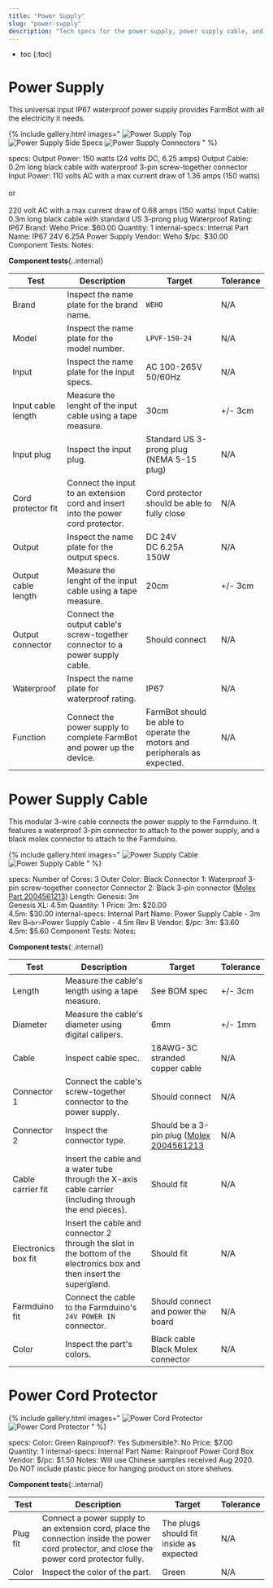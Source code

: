 ```yaml
---
title: "Power Supply"
slug: "power-supply"
description: "Tech specs for the power supply, power supply cable, and power cord protector in FarmBot Genesis. Visit [our shop](http://shop.farm.bot) to purchase parts."
---
```


* toc
{:toc}

# Power Supply

This universal input IP67 waterproof power supply provides FarmBot with all the electricity it needs.

{% include gallery.html images="
![Power Supply Top](_images/power_supply_top.jpg)
![Power Supply Side Specs](_images/power_supply_side_specs.jpg)
![Power Supply Connectors](_images/power_supply_connectors.jpg)
" %}

specs:
  Output Power: 150 watts (24 volts DC, 6.25 amps)
  Output Cable: 0.2m long black cable with waterproof 3-pin screw-together connector
  Input Power: 110 volts AC with a max current draw of 1.36 amps (150 watts)<br><br>or<br><br>220 volt AC with a max current draw of 0.68 amps (150 watts)
  Input Cable: 0.3m long black cable with standard US 3-prong plug
  Waterproof Rating: IP67
  Brand: Weho
  Price: $60.00
  Quantity: 1
internal-specs:
  Internal Part Name: IP67 24V 6.25A Power Supply
  Vendor: Weho
  $/pc: $30.00
  Component Tests: 
  Notes: 

**Component tests**{:.internal}

|Test         |Description  |Target       |Tolerance    |
|-------------|-------------|-------------|-------------|
|Brand        |Inspect the name plate for the brand name.|`WEHO`|N/A
|Model        |Inspect the name plate for the model number.|`LPVF-150-24`|N/A
|Input        |Inspect the name plate for the input specs.|AC 100-265V<br>50/60Hz|N/A
|Input cable length|Measure the lenght of the input cable using a tape measure.|30cm|+/- 3cm
|Input plug   |Inspect the input plug.|Standard US 3-prong plug (NEMA 5-15 plug)|N/A
|Cord protector fit|Connect the input to an extension cord and insert into the power cord protector.|Cord protector should be able to fully close|N/A
|Output       |Inspect the name plate for the output specs.|DC 24V<br>DC 6.25A<br>150W|N/A
|Output cable length|Measure the lenght of the input cable using a tape measure.|20cm|+/- 3cm
|Output connector|Connect the output cable's screw-together connector to a power supply cable.|Should connect|N/A
|Waterproof   |Inspect the name plate for waterproof rating.|IP67|N/A
|Function     |Connect the power supply to complete FarmBot and power up the device.|FarmBot should be able to operate the motors and peripherals as expected.|N/A

# Power Supply Cable

This modular 3-wire cable connects the power supply to the Farmduino. It features a waterproof 3-pin connector to attach to the power supply, and a black molex connector to attach to the Farmduino.

{% include gallery.html images="
![Power Supply Cable](_images/power_supply_cable.jpg)
![Power Supply Cable](_images/power_supply_cable.jpg)
" %}

specs:
  Number of Cores: 3
  Outer Color: Black
  Connector 1: Waterproof 3-pin screw-together connector
  Connector 2: Black 3-pin connector ([Molex Part 2004561213](https://www.molex.com/molex/products/part-detail/crimp_housings/2004561213))
  Length: Genesis: 3m<br>Genesis XL: 4.5m
  Quantity: 1
  Price: 3m: $20.00<br>4.5m: $30.00
internal-specs:
  Internal Part Name: Power Supply Cable - 3m Rev B`<br>`Power Supply Cable - 4.5m Rev B
  Vendor: 
  $/pc: 3m: $3.60<br>4.5m: $5.60
  Component Tests: 
  Notes: 

**Component tests**{:.internal}

|Test         |Description  |Target       |Tolerance    |
|-------------|-------------|-------------|-------------|
|Length       |Measure the cable's length using a tape measure.|See BOM spec|+/- 3cm
|Diameter     |Measure the cable's diameter using digital calipers.|6mm|+/- 1mm
|Cable        |Inspect cable spec.|18AWG-3C stranded copper cable|N/A
|Connector 1  |Connect the cable's screw-together connector to the power supply.|Should connect|N/A
|Connector 2  |Inspect the connector type.|Should be a 3-pin plug ([Molex 2004561213](https://www.molex.com/molex/products/part-detail/crimp_housings/2004561213)|N/A
|Cable carrier fit|Insert the cable and a water tube through the X-axis cable carrier (including through the end pieces).|Should fit|N/A
|Electronics box fit|Insert the cable and connector 2 through the slot in the bottom of the electronics box and then insert the supergland.|Should fit|N/A
|Farmduino fit|Connect the cable to the Farmduino's `24V POWER IN` connector.|Should connect and power the board|N/A
|Color        |Inspect the part's colors.|Black cable<br>Black Molex connector|N/A

# Power Cord Protector

{% include gallery.html images="
![Power Cord Protector](_images/power_cord_protector_1.jpg)
![Power Cord Protector](_images/power_cord_protector_2.jpg)
" %}

specs:
  Color: Green
  Rainproof?: Yes
  Submersible?: No
  Price: $7.00
  Quantity: 1
internal-specs:
  Internal Part Name: Rainproof Power Cord Box
  Vendor: 
  $/pc: $1.50
  Notes: Will use Chinese samples received Aug 2020. Do NOT include plastic piece for hanging product on store shelves.

**Component tests**{:.internal}

|Test         |Description  |Target       |Tolerance    |
|-------------|-------------|-------------|-------------|
|Plug fit     |Connect a power supply to an extension cord, place the connection inside the power cord protector, and close the power cord protector fully.|The plugs should fit inside as expected|N/A
|Color        |Inspect the color of the part.|Green|N/A